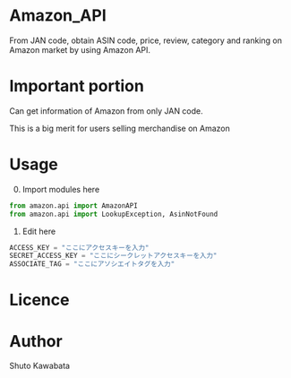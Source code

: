 # Amazon_API
From JAN code, obtain ASIN code, price, review, category and ranking on Amazon market by using Amazon API.

# Important portion
Can get information of Amazon from only JAN code.

This is a big merit for users selling merchandise on Amazon

# Usage
0. Import modules here
```python
from amazon.api import AmazonAPI
from amazon.api import LookupException, AsinNotFound
```

1. Edit here<br>
```python
ACCESS_KEY = "ここにアクセスキーを入力"
SECRET_ACCESS_KEY = "ここにシークレットアクセスキーを入力"
ASSOCIATE_TAG = "ここにアソシエイトタグを入力"
```




# Licence

# Author
Shuto Kawabata
